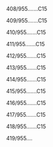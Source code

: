 408/955.......C15 


409/955.......C15 


410/955.......C15 


411/955.......C15 


412/955.......C15 


413/955.......C15 


414/955.......C15 


415/955.......C15 


416/955.......C15 


417/955.......C15 


418/955.......C15 


419/955.... 

